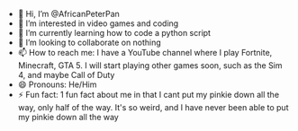- 👋 Hi, I’m @AfricanPeterPan
- 👀 I’m interested in video games and coding
- 🌱 I’m currently learning how to code a python script
- 💞️ I’m looking to collaborate on nothing
- 📫 How to reach me: I have a YouTube channel where I play Fortnite, Minecraft, GTA 5. I will start playing other games soon, such as the Sim 4, and maybe Call of Duty
- 😄 Pronouns: He/Him
- ⚡ Fun fact: 1 fun fact about me in that I cant put my pinkie down all the way, only half of the way. It's so weird, and I have never been able to put my pinkie down all the way

<!---
AfricanPeterPan/Celestin is a ✨ special ✨ repository because its `README.md` (this file) appears on your GitHub profile.
You can click the Preview link to take a look at your changes.
--->
